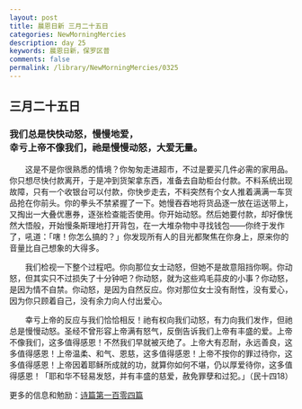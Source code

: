 ```yaml
---
layout: post
title: 晨恩日新 三月二十五日
categories: NewMorningMercies
description: day 25
keywords: 晨恩日新，保罗区普
comments: false
permalink: /library/NewMorningMercies/0325
---
```


## 三月二十五日

### 我们总是快快动怒，慢慢地爱， <br> 幸亏上帝不像我们，祂是慢慢动怒，大爱无量。


&emsp;&emsp;这是不是你很熟悉的情境？你匆匆走进超市，不过是要买几件必需的家用品。你只想尽快付款离开，于是冲到货架拿东西，准备去自助柜台付款。不料系统出现故障，只有一个收银台可以付款，你快步走去，不料突然有个女人推着满满一车货品抢在你前头。你的拳头不禁紧握了一下。她慢吞吞地将货品逐一放在运送带上，又掏出一大叠优惠券，逐张检查能否使用。你开始动怒。然后她要付款，却好像恍然大悟般，开始慢条斯理地打开背包，在一大堆杂物中寻找钱包——你终于发作了，吼道：「嗐！你怎么搞的？」你发现所有人的目光都聚焦在你身上，原来你的音量比自己想象的大得多。

&emsp;&emsp;我们检视一下整个过程吧。你向那位女士动怒，但她不是故意阻挡你啊。你动怒，但其实只不过损失了十分钟吧？你动怒，就为这些鸡毛蒜皮的小事？你动怒，是因为情不自禁。你动怒，是因为自然反应。你对那位女士没有耐性，没有爱心，因为你只顾着自己，没有余力向人付出爱心。

&emsp;&emsp;幸亏上帝的反应与我们恰恰相反！祂有权向我们动怒，有力向我们发作，但祂总是慢慢动怒。圣经不曾形容上帝满有怒气，反倒告诉我们上帝有丰盛的爱。上帝不像我们，这多值得感恩！不然我们早就被灭绝了。上帝大有忍耐，永远善良，这多值得感恩！上帝温柔、和气、恩慈，这多值得感恩！上帝不按你的罪过待你，这多值得感恩！上帝因着耶稣所成就的功，就算你如何不堪，仍以厚爱待你，这多值得感恩！「耶和华不轻易发怒，并有丰盛的慈爱，赦免罪孽和过犯。」（民十四18）

更多的信息和勉励：[诗篇第一百零四篇](http://rcuv.hkbs.org.hk/CUNP1s/PSA/104/)